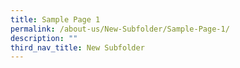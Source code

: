 ```yaml
---
title: Sample Page 1
permalink: /about-us/New-Subfolder/Sample-Page-1/
description: ""
third_nav_title: New Subfolder
---
```

